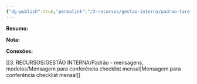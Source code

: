 ```yaml
---
{"dg-publish":true,"permalink":"/3-recursos/gestao-interna/padrao-tarefas/envio-de-checklist-mensal-via-script/","dgPassFrontmatter":true,"created":"2025-07-01T11:50:13.899-03:00","updated":"2025-07-01T07:45:45.761-03:00"}
---
```


**Resumo:** 



**Nota:**



**Conexões:**

[[3. RECURSOS/GESTÃO INTERNA/Padrão - mensagens, modelos/Mensagem para conferência checklist mensal\|Mensagem para conferência checklist mensal]]